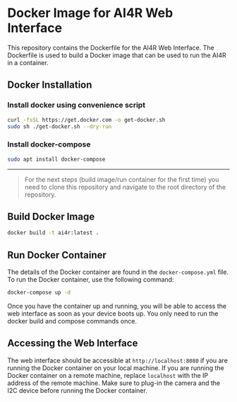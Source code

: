 # Docker Image for AI4R Web Interface

This repository contains the Dockerfile for the AI4R Web Interface. The Dockerfile is used to build a Docker image that can be used to run the AI4R in a container.

## Docker Installation

### Install docker using convenience script

```bash
curl -fsSL https://get.docker.com -o get-docker.sh
sudo sh ./get-docker.sh --dry-run
```

### Install docker-compose

```bash
sudo apt install docker-compose
```

---

> For the next steps (build image/run container for the first time) you need to clone this repository and navigate to the root directory of the repository.

## Build Docker Image

```bash
docker build -t ai4r:latest .
```

## Run Docker Container

The details of the Docker container are found in the `docker-compose.yml` file. To run the Docker container, use the following command:

```bash
docker-compose up -d
```

Once you have the container up and running, you will be able to access the web interface as soon as your device boots up. You only need to run the docker build and compose commands once.

## Accessing the Web Interface

The web interface should be accessible at `http://localhost:8080` if you are running the Docker container on your local machine. If you are running the Docker container on a remote machine, replace `localhost` with the IP address of the remote machine. Make sure to plug-in the camera and the I2C device before running the Docker container.